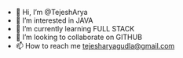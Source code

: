 - 👋 Hi, I’m @TejeshArya
- 👀 I’m interested in JAVA
- 🌱 I’m currently learning FULL STACK
- 💞️ I’m looking to collaborate on GITHUB
- 📫 How to reach me tejesharyagudla@gmail.com
